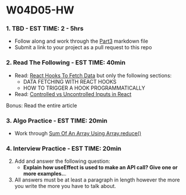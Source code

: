 # W04D05-HW

### 1. TBD - EST TIME: 2 - 5hrs

- Follow along and work through the [Part3](films-part3.md) markdown file
- Submit a link to your project as a pull request to this repo

### 2. Read The Following - EST TIME: 40min

- Read: [React Hooks To Fetch Data](https://www.robinwieruch.de/react-hooks-fetch-data) but only the following sections:
  - DATA FETCHING WITH REACT HOOKS
  - HOW TO TRIGGER A HOOK PROGRAMMATICALLY
- Read: [Controlled vs Uncontrolled Inputs in React](https://goshakkk.name/controlled-vs-uncontrolled-inputs-react/)
  
 Bonus: Read the entire article

### 3. Algo Practice - EST TIME: 20min

- Work through [Sum Of An Array Using Array.reduce()](./algorithms-homework.md) 

### 4.  Interview Practice - EST TIME: 20min

2. Add and answer the following question: 
   - **Explain how useEffect is used to make an API call? Give one or more examples..**.
3. All answers must be at least a paragraph in length however the more you write the more you have to talk about.

